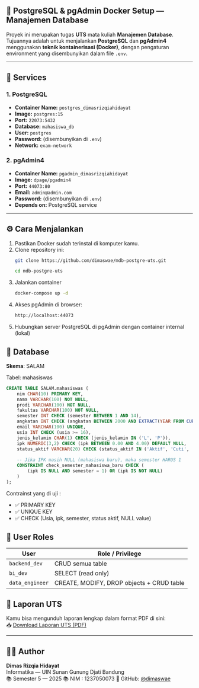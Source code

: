 ## 🐘 PostgreSQL & pgAdmin Docker Setup — Manajemen Database

Proyek ini merupakan tugas **UTS** mata kuliah **Manajemen Database**.  
Tujuannya adalah untuk menjalankan **PostgreSQL** dan **pgAdmin4** menggunakan **teknik kontainerisasi (Docker)**, dengan pengaturan environment yang disembunyikan dalam file `.env`.

---

## 🚀 Services

### 1. PostgreSQL
- **Container Name:** `postgres_dimasrizqiahidayat`
- **Image:** `postgres:15`
- **Port:** `22073:5432`
- **Database:** `mahasiswa_db`
- **User:** `postgres`
- **Password:** (disembunyikan di `.env`)
- **Network:** `exam-network`

### 2. pgAdmin4
- **Container Name:** `pgadmin_dimasrizqiahidayat`
- **Image:** `dpage/pgadmin4`
- **Port:** `44073:80`
- **Email:** `admin@admin.com`
- **Password:** (disembunyikan di `.env`)
- **Depends on:** PostgreSQL service

---

## ⚙️ Cara Menjalankan

1. Pastikan Docker sudah terinstal di komputer kamu.
2. Clone repository ini:
   ```bash
   git clone https://github.com/dimaswae/mdb-postgre-uts.git

   cd mdb-postgre-uts
   ```
3. Jalankan container
    ```bash
    docker-compose up -d
    ```
4. Akses pgAdmin di browser:
    ```bash
    http://localhost:44073
    ```
5. Hubungkan server PostgreSQL di pgAdmin dengan container internal (lokal)

## 🧩 Database
**Skema**: SALAM

Tabel: mahasiswas

```sql
CREATE TABLE SALAM.mahasiswas (
    nim CHAR(10) PRIMARY KEY,
    nama VARCHAR(100) NOT NULL,
    prodi VARCHAR(100) NOT NULL,
    fakultas VARCHAR(100) NOT NULL,
    semester INT CHECK (semester BETWEEN 1 AND 14),
    angkatan INT CHECK (angkatan BETWEEN 2000 AND EXTRACT(YEAR FROM CURRENT_DATE)),
    email VARCHAR(100) UNIQUE,
    usia INT CHECK (usia >= 16),
    jenis_kelamin CHAR(1) CHECK (jenis_kelamin IN ('L', 'P')),
    ipk NUMERIC(3,2) CHECK (ipk BETWEEN 0.00 AND 4.00) DEFAULT NULL,
    status_aktif VARCHAR(20) CHECK (status_aktif IN ('Aktif', 'Cuti', 'Lulus', 'Drop Out')),
    
    -- Jika IPK masih NULL (mahasiswa baru), maka semester HARUS 1
    CONSTRAINT check_semester_mahasiswa_baru CHECK (
        (ipk IS NULL AND semester = 1) OR (ipk IS NOT NULL)
    )
);
```

Contrainst yang di uji :
- ✅ PRIMARY KEY
- ✅ UNIQUE KEY
- ✅ CHECK (Usia, ipk, semester, status aktif, NULL value)

## 🔐 User Roles
| User            | Role / Privilege                          |
| --------------- | ----------------------------------------- |
| `backend_dev`   | CRUD semua table                          |
| `bi_dev`        | SELECT (read only)                        |
| `data_engineer` | CREATE, MODIFY, DROP objects + CRUD table |

## 📄 Laporan UTS

Kamu bisa mengunduh laporan lengkap dalam format PDF di sini:  
📥 [Download Laporan UTS (PDF)](docs/UTS-Dokumentasi_postgreSQL-1237050073-Dimas_Rizqia_Hidayat-5A.pdf)

---

## 🧑‍💻 Author

**Dimas Rizqia Hidayat**  
Informatika — UIN Sunan Gunung Djati Bandung  
📚 Semester 5 — 2025 
📚 NIM : 1237050073 
🐙 GitHub: [@dimaswae](https://github.com/dimaswae)
